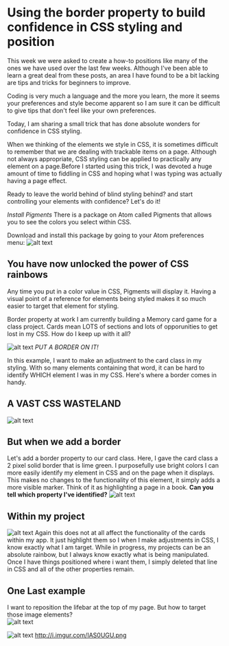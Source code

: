Using the border property to build confidence in CSS styling and position
=============

This week we were asked to create a how-to positions like many of the ones we have used over the last few weeks.  Although I've been able to learn a great deal from these posts, an area I have found to be a bit lacking are tips and tricks for beginners to improve.

Coding is very much a language and the more you learn, the more it seems your preferences and style become apparent so I am sure it can be difficult to give tips that don't feel like your own preferences.

Today, I am sharing a small trick that has done absolute wonders for confidence in CSS styling.  

When we thinking of the elements we style in CSS, it is sometimes difficult to remember that we are dealing with trackable items on a page.  Although not always appropriate, CSS styling can be applied to practically any element on a page.Before I started using this trick, I was devoted a huge amount of time to fiddling in CSS and hoping what I was typing was actually having a page effect.

Ready to leave the world behind of blind styling behind? and start controlling your elements with confidence?  Let's do it!

*Install Pigments*
[](https://atom.io/packages/pigments)
There is a package on Atom called Pigments that allows you to see the colors you select within CSS.  

Download and install this package by going to your Atom preferences menu:
![alt text](http://i.imgur.com/cYoijh1.png "Logo Title Text 1")

## You have now unlocked the power of CSS rainbows
  Any time you put in a color value in CSS, Pigments will display it.  Having a visual point of a reference for elements being styled makes it so much easier to target that element for styling.

Border property at work
I am currently building a Memory card game for a class project.  Cards mean LOTS of sections and lots of opporunities to get lost in my CSS.  How do I keep up with it all?

![alt text](http://i2.kym-cdn.com/photos/images/newsfeed/001/116/030/55f.gif "Put a Border on It!")
*PUT A BORDER ON IT!*

In this example, I want to make an adjustment to the card class in my styling.  With so many elements containing that word, it can be hard to identify WHICH element I was in my CSS.  Here's where a border comes in handy.  

## A VAST CSS WASTELAND
![alt text](http://i.imgur.com/jWMmsdI.png "CSS Wasteland!")

## But when we add a border
Let's add a border property to our card class.  Here, I gave the card class a 2 pixel solid border that is lime green.  I purposefully use bright colors I can more easily identify my element in CSS and on the page when it displays.  This makes no changes to the functionality of this element, it simply adds a more visible marker. Think of it as highlighting a page in a book.  **Can you tell which property I've identified?**
![alt text](http://i.imgur.com/n8EQMEY.png "I can see clearly now?!")

## Within my project
![alt text](http://i.imgur.com/DrKtd3o.png "I can see clearly now?!")
Again this does not at all affect the functionality of the cards within my app.  It just highlight them so I when I make adjustments in CSS, I know exactly what I am target.  While in progress, my projects can be an absolute rainbow, but I always know exactly what is being manipulated.  Once I have things positioned where i want them, I simply deleted that line in CSS and all of the other properties remain.

## One Last example
I want to reposition the lifebar at the top of my page.  But how to target those image elements?  
![alt text](http://i.imgur.com/lS3hjQw.png "I can see clearly now?!")

![alt text](http://media2.giphy.com/media/i91Dq6aMKifRu/giphy.gif "I can see clearly now?!")
http://i.imgur.com/IAS0UGU.png
